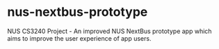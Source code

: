 # nus-nextbus-prototype
NUS CS3240 Project - An improved NUS NextBus prototype app which aims to improve the user experience of app users.
